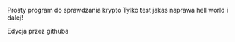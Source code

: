 Prosty program do sprawdzania krypto
Tylko test
jakas naprawa
hell world i dalej!

Edycja przez githuba

